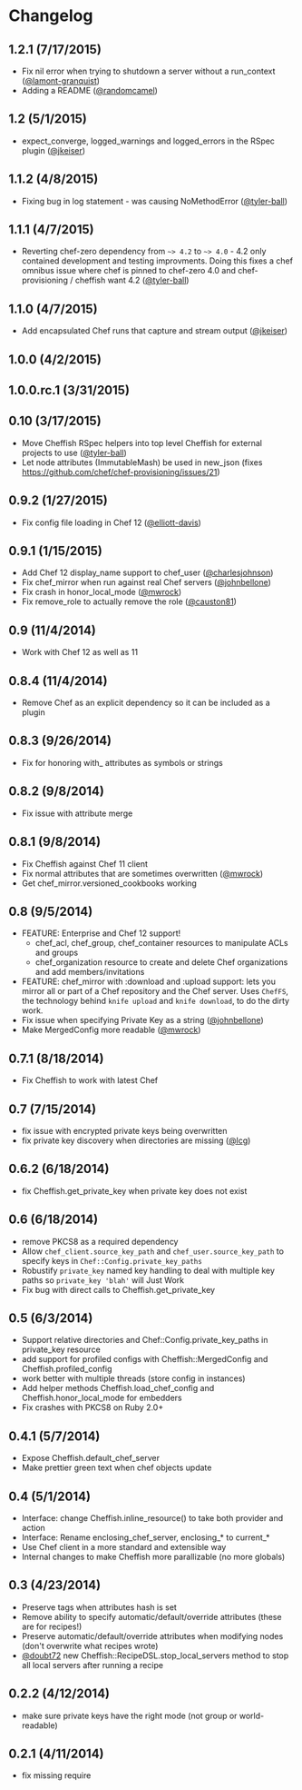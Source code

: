 # Changelog

## 1.2.1 (7/17/2015)

- Fix nil error when trying to shutdown a server without a run_context ([@lamont-granquist][])
- Adding a README ([@randomcamel][])

## 1.2 (5/1/2015)

- expect_converge, logged_warnings and logged_errors in the RSpec plugin ([@jkeiser][])

## 1.1.2 (4/8/2015)

- Fixing bug in log statement - was causing NoMethodError ([@tyler-ball][])

## 1.1.1 (4/7/2015)

- Reverting chef-zero dependency from `~> 4.2` to `~> 4.0` - 4.2 only contained development
  and testing improvments.  Doing this fixes a chef omnibus issue where chef is pinned to
  chef-zero 4.0 and chef-provisioning / cheffish want 4.2 ([@tyler-ball][])

## 1.1.0 (4/7/2015)

- Add encapsulated Chef runs that capture and stream output ([@jkeiser][])

## 1.0.0 (4/2/2015)
## 1.0.0.rc.1 (3/31/2015)
## 0.10 (3/17/2015)

- Move Cheffish RSpec helpers into top level Cheffish for external projects to use ([@tyler-ball][])
- Let node attributes (ImmutableMash) be used in new_json (fixes https://github.com/chef/chef-provisioning/issues/21)

## 0.9.2 (1/27/2015)

- Fix config file loading in Chef 12 ([@elliott-davis][])

## 0.9.1 (1/15/2015)

- Add Chef 12 display_name support to chef_user ([@charlesjohnson][])
- Fix chef_mirror when run against real Chef servers ([@johnbellone][])
- Fix crash in honor_local_mode ([@mwrock][])
- Fix remove_role to actually remove the role ([@causton81][])

## 0.9 (11/4/2014)

- Work with Chef 12 as well as 11

## 0.8.4 (11/4/2014)

- Remove Chef as an explicit dependency so it can be included as a plugin

## 0.8.3 (9/26/2014)

- Fix for honoring with_ attributes as symbols or strings

## 0.8.2 (9/8/2014)

- Fix issue with attribute merge

## 0.8.1 (9/8/2014)

- Fix Cheffish against Chef 11 client
- Fix normal attributes that are sometimes overwritten ([@mwrock][])
- Get chef_mirror.versioned_cookbooks working

## 0.8 (9/5/2014)

- FEATURE: Enterprise and Chef 12 support!
  - chef_acl, chef_group, chef_container resources to manipulate ACLs and groups
  - chef_organization resource to create and delete Chef organizations and add members/invitations
- FEATURE: chef_mirror with :download and :upload support: lets you mirror all or part of a Chef repository and the Chef server.  Uses `ChefFS`, the technology behind `knife upload` and `knife download`, to do the dirty work.
- Fix issue when specifying Private Key as a string ([@johnbellone][])
- Make MergedConfig more readable ([@mwrock][])

## 0.7.1 (8/18/2014)

- Fix Cheffish to work with latest Chef

## 0.7 (7/15/2014)

- fix issue with encrypted private keys being overwritten
- fix private key discovery when directories are missing ([@lcg][])

## 0.6.2 (6/18/2014)

- fix Cheffish.get_private_key when private key does not exist

## 0.6 (6/18/2014)

- remove PKCS8 as a required dependency
- Allow `chef_client.source_key_path` and `chef_user.source_key_path` to specify keys in `Chef::Config.private_key_paths`
- Robustify `private_key` named key handling to deal with multiple key paths so `private_key 'blah'` will Just Work
- Fix bug with direct calls to Cheffish.get_private_key

## 0.5 (6/3/2014)

- Support relative directories and Chef::Config.private_key_paths in private_key resource
- add support for profiled configs with Cheffish::MergedConfig and Cheffish.profiled_config
- work better with multiple threads (store config in instances)
- Add helper methods Cheffish.load_chef_config and Cheffish.honor_local_mode for embedders
- Fix crashes with PKCS8 on Ruby 2.0+

## 0.4.1 (5/7/2014)

- Expose Cheffish.default_chef_server
- Make prettier green text when chef objects update

## 0.4 (5/1/2014)

- Interface: change Cheffish.inline_resource() to take both provider and action
- Interface: Rename enclosing_chef_server, enclosing_* to current_*
- Use Chef client in a more standard and extensible way
- Internal changes to make Cheffish more parallizable (no more globals)

## 0.3 (4/23/2014)

- Preserve tags when attributes hash is set
- Remove ability to specify automatic/default/override attributes (these are for recipes!)
- Preserve automatic/default/override attributes when modifying nodes (don't overwrite what recipes wrote)
- [@doubt72][] new Cheffish::RecipeDSL.stop_local_servers method to stop all local servers after running a recipe

## 0.2.2 (4/12/2014)

- make sure private keys have the right mode (not group or world-readable)

## 0.2.1 (4/11/2014)

- fix missing require

<!--- The following link definition list is generated by PimpMyChangelog --->
[#21]: https://github.com/chef/cheffish/issues/21
[@causton81]: https://github.com/causton81
[@charlesjohnson]: https://github.com/charlesjohnson
[@doubt72]: https://github.com/doubt72
[@elliott-davis]: https://github.com/elliott-davis
[@jkeiser]: https://github.com/jkeiser
[@johnbellone]: https://github.com/johnbellone
[@lamont-granquist]: https://github.com/lamont-granquist
[@lcg]: https://github.com/lcg
[@mwrock]: https://github.com/mwrock
[@randomcamel]: https://github.com/randomcamel
[@tyler-ball]: https://github.com/tyler-ball
